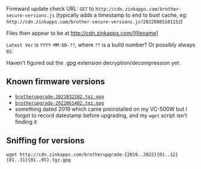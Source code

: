 Firmward update check URL: `GET` to `http://cdn.zinkapps.com/brother-secure-versions.js` (typically adds a timestamp to end to bust cache, eg: `http://cdn.zinkapps.com/brother-secure-versions.js?20220805181152`)

Files then appear to be at http://cdn.zinkapps.com/[filename]

`Latest Ver` is `YYYY-MM-DD-??`, where `??` is a build number? Or possibly always `02`.

Haven't figured out the .gpg extension decryption/decompression yet.

## Known firmware versions

- [`brotherupgrade-2021032102.tgz.gpg`](http://cdn.zinkapps.com/brotherupgrade-2021032102.tgz.gpg)
- [`brotherupgrade-2022061402.tgz.gpg`](http://cdn.zinkapps.com/brotherupgrade-2022061402.tgz.gpg)
- something dated 2019 which came preinstalled on my VC-500W but I forgot to record datestamp before upgrading, and my `wget` script isn't finding it

## Sniffing for versions

`wget http://cdn.zinkapps.com/brotherupgrade-{2019..2022}{01..12}{01..31}{01..05}.tgz.gpg `
